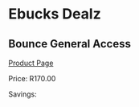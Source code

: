 
# Ebucks Dealz
## Bounce General Access
[Product Page](https://www.ebucks.com/web/shop/productSelected.do?prodId=1139555033&catId=227677169)

Price: R170.00

Savings: 


	
